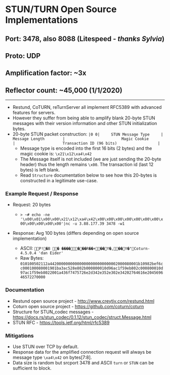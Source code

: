 # STUN/TURN Open Source Implementations

## Port: 3478, also 8088 (Litespeed - *thanks Sylvia*)

## Proto: UDP

## Amplification factor: ~3x

## Reflector count: ~45,000 (1/1/2020)

---

- Restund, CoTURN, reTurnServer all implement RFC5389 with advanced features for servers.
- However they suffer from being able to amplify blank 20-byte STUN messages with their version information and other STUN initialization bytes.
- 20-byte STUN packet construction:
```|0 0|     STUN Message Type     |         Message Length        |                         Magic Cookie                          |                     Transaction ID (96 bits)                  |```
  - Message type is encoded into the first 16 bits (2 bytes) and the magic cookie is: `\x21\x12\xa4\x42`
  - The Message itself is not included (we are just sending the 20-byte header) thus the length remains `\x00`. The transaction id (last 12 bytes) is left blank.
  - Read `Structure` documentation below to see how this 20-bytes is constructed in a legitimate use-case.

### Example Request / Response

- Request: 20 bytes

  - `> ~# echo -ne '\x00\x01\x00\x00\x21\x12\xa4\x42\x00\x00\x00\x00\x00\x00\x00\x00\x00\x00\x00\x00'|nc -u 3.88.177.39 3478 -w1`

- Response: Avg 100 bytes (differs depending on open source implementation)

  - ASCII: `P!�B �	�������R��+��Y�,��Y�"Coturn-4.5.0.4 'dan Eider'`
  - Raw Bytes: `010100502112a442000000000000000000000000002000080001b10982bef6cc000100080001901ba3ac528e802b000800010d96ac1f59eb802c000800010d97ac1f59eb8022001a436f7475726e2d342e352e302e34202764616e204569646572270000`

### Documentation

- Restund open source project - http://www.creytiv.com/restund.html
- Coturn open source project - https://github.com/coturn/coturn
- Structure for STUN_codec messages - https://docs.rs/stun_codec/0.1.12/stun_codec/struct.Message.html
- STUN RFC - https://tools.ietf.org/html/rfc5389

### Mitigations

- Use STUN over TCP by default.
- Response data for the amplified connection request will always be message type `\xa4\x42` on bytes[7:8].
- Data size is random but srcport 3478 and ASCII `turn` or `STUN` can be sufficient to block.
